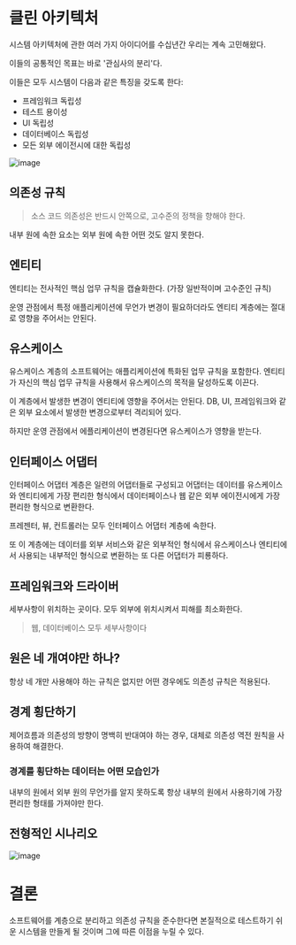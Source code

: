 # 클린 아키텍처

시스템 아키텍처에 관한 여러 가지 아이디어를 수십년간 우리는 계속 고민해왔다.

이들의 공통적인 목표는 바로 '관심사의 분리'다.

이들은 모두 시스템이 다음과 같은 특징을 갖도록 한다:
* 프레임워크 독립성
* 테스트 용이성
* UI 독립성
* 데이터베이스 독립성
* 모든 외부 에이전시에 대한 독립성

![image](https://user-images.githubusercontent.com/32327475/122688129-714f2f00-d255-11eb-80d2-3b4ac4049463.png)

## 의존성 규칙

> 소스 코드 의존성은 반드시 안쪽으로, 고수준의 정책을 향해야 한다.

내부 원에 속한 요소는 외부 원에 속한 어떤 것도 알지 못한다.

## 엔티티

엔티티는 전사적인 핵심 업무 규칙을 캡슐화한다. (가장 일반적이며 고수준인 규칙)

운영 관점에서 특정 애플리케이션에 무언가 변경이 필요하더라도 엔티티 계층에는 절대로 영향을 주어서는 안된다.

## 유스케이스

유스케이스 계층의 소프트웨어는 애플리케이션에 특화된 업무 규칙을 포함한다. 엔티티가 자신의 핵심 업무 규칙을 사용해서 유스케이스의 목적을 달성하도록 이끈다.

이 계층에서 발생한 변경이 엔티티에 영향을 주어서는 안된다. DB, UI, 프레임워크와 같은 외부 요소에서 발생한 변경으로부터 격리되어 있다.

하지만 운영 관점에서 에플리케이션이 변경된다면 유스케이스가 영향을 받는다.

## 인터페이스 어댑터

인터페이스 어댑터 계층은 일련의 어댑터들로 구성되고 어댑터는 데이터를 유스케이스와 엔티티에게 가장 편리한 형식에서 데이터페이스나 웹 같은 외부 에이전시에게 가장 편리한 형식으로 변환한다.

프레젠터, 뷰, 컨트롤러는 모두 인터페이스 어댑터 계층에 속한다.

또 이 계층에는 데이터를 외부 서비스와 같은 외부적인 형식에서 유스케이스나 엔티티에서 사용되는 내부적인 형식으로 변환하는 또 다른 어댑터가 피룡하다.

## 프레임워크와 드라이버

세부사항이 위치하는 곳이다. 모두 외부에 위치시켜서 피해를 최소화한다.

> 웹, 데이터베이스 모두 세부사항이다

## 원은 네 개여야만 하나?

항상 네 개만 사용해야 하는 규칙은 없지만 어떤 경우에도 의존성 규칙은 적용된다.

## 경계 횡단하기

제어흐름과 의존성의 방향이 명백히 반대여야 하는 경우, 대체로 의존성 역전 원칙을 사용하여 해결한다.

### 경계를 횡단하는 데이터는 어떤 모습인가 

내부의 원에서 외부 원의 무언가를 알지 못하도록 항상 내부의 원에서 사용하기에 가장 편리한 형태를 가져야만 한다.

## 전형적인 시나리오

![image](https://user-images.githubusercontent.com/32327475/122688389-ecfdab80-d256-11eb-9676-1ead38a53a7c.png)

# 결론
소프트웨어를 계층으로 분리하고 의존성 규칙을 준수한다면 본질적으로 테스트하기 쉬운 시스템을 만들게 될 것이며 그에 따른 이점을 누릴 수 있다. 


